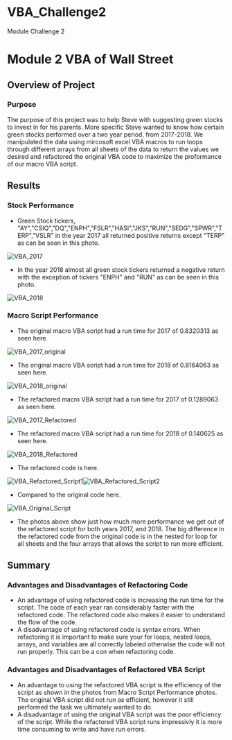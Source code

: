 # VBA_Challenge2
Module Challenge 2
# Module 2 VBA of Wall Street
## Overview of Project
### Purpose
The purpose of this project was to help Steve with suggesting green stocks to invest in for his parents. More specific Steve wanted to know how certain green stocks performed over a two year period, from 2017-2018. We manipulated the data using mircosoft excel VBA macros to run loops through different arrays from all sheets of the data to return the values we desired and refactored the original VBA code to maximize the proformance of our macro VBA script.
## Results
### Stock Performance
* Green Stock tickers, "AY","CSIQ","DQ","ENPH","FSLR","HASI","JKS","RUN","SEDG","SPWR","TERP","VSLR" in the year 2017 all returned positive returns except "TERP" as can be seen in this photo. 

![VBA_2017](https://user-images.githubusercontent.com/93004710/148656012-c1b17ef2-912b-48b3-802b-fc96c70c5981.png)


* In the year 2018 almost all green stock tickers returned a negative return with the exception of tickers "ENPH" and "RUN" as can be seen in this photo. 

![VBA_2018](https://user-images.githubusercontent.com/93004710/148656074-2676a946-f711-42f5-8795-05888421a8d7.png)


### Macro Script Performance
* The original macro VBA script had a run time for 2017 of 0.8320313 as seen here.


![VBA_2017_original](https://user-images.githubusercontent.com/93004710/148656243-4d9061e1-09be-47f5-8900-8a09013f655b.png)


* The original macro VBA script had a run time for 2018 of 0.8164063 as seen here.


![VBA_2018_original](https://user-images.githubusercontent.com/93004710/148656320-f891df15-d906-4152-a161-df6b6bbdadc4.png)


* The refactored macro VBA script had a run time for 2017 of 0.1289063 as seen here.


![VBA_2017_Refactored](https://user-images.githubusercontent.com/93004710/148656362-773af2c9-2f38-45aa-aac9-51a6f06ce40b.png)


* The refactored macro VBA script had a run time for 2018 of 0.140625 as seen here. 


![VBA_2018_Refactored](https://user-images.githubusercontent.com/93004710/148656414-2bfdb0e1-1e35-47d0-87aa-81c3b63e126e.png)


* The refactored code is here. 


![VBA_Refactored_Script1](https://user-images.githubusercontent.com/93004710/148656817-2860aba3-f3a5-467d-8820-d43a644aba13.png)![VBA_Refactored_Script2](https://user-images.githubusercontent.com/93004710/148656826-4a35573e-3f9a-41ff-84ea-bd705ceef9de.png)


* Compared to the original code here.


 ![VBA_Original_Script](https://user-images.githubusercontent.com/93004710/148656897-c297abb6-6b43-4684-9703-498626248740.png)
 
 
* The photos above show just how much more performance we get out of the refactored script for both years 2017, and 2018. The big difference in the refactored code from the original code is in the nested for loop for all sheets and the four arrays that allows the script to run more efficient.
## Summary
### Advantages and Disadvantages of Refactoring Code
* An advantage of using refactored code is increasing the run time for the script. The code of each year ran considerably faster with the refactored code. The refactored code also makes it easier to understand the flow of the code.
* A disadvantage of using refactored code is syntax errors. When refactoring it is important to make sure your for loops, nested loops, arrays, and variables are all correctly labeled otherwise the code will not run properly. This can be a con when refactoring code.
### Advantages and Disadvantages of Refactored VBA Script
* An advantage to using the refactored VBA script is the efficiency of the script as shown in the photos from Macro Script Performance photos. The original VBA script did not run as efficient, however it still performed the task we ultimately wanted to do.
* A disadvantage of using the original VBA script was the poor efficiency of the script. While the refactored VBA script runs impressivly it is more time consuming to write and have run errors.


 
